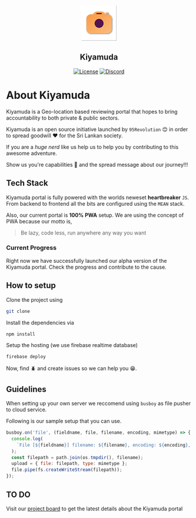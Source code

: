 <p align="center">
<img src="https://github.com/95Revolution/Kiyamuda-pwa/blob/master/public/src/images/icons/app-icon-96x96.png" alt="Kiyamuda">
</p>
<h2 align="center">Kiyamuda</h2>

<p align="center">
<a href="https://github.com/95Revolution/Kiyamuda-pwa/blob/master/LICENSE"><img src="https://poser.pugx.org/laravel/framework/license.svg" alt="License"></a>
<a href="https://discord.gg/xjSKPg"><img src="https://img.shields.io/badge/chat-on%20discord-7289da.svg" alt="Discord"></a>
</p>

# About Kiyamuda

Kiyamuda is a Geo-location based reviewing portal that hopes to bring accountability to both private & public sectors.

Kiyamuda is an open source initiative launched by `95Revolution` :blush: in order to spread goodwill :heart: for the Sri Lankan society.

If you are a _huge nerd_ like us help us to help you by contributing to this awesome adventure.

Show us you're capabilities :muscle: and the spread message about our journey!!!

## Tech Stack

Kiyamuda portal is fully powered with the worlds neweset **heartbreaker** `JS`. From backend to frontend all the bits are configured using the `MEAN` stack.

Also, our current portal is **100% PWA** setup. We are using the concept of PWA because our motto is,

> Be lazy, code less, run anywhere any way you want

### Current Progress

Right now we have successfully launched our alpha version of the Kiyamuda portal. Check the progress and contribute to the cause.

## How to setup

Clone the project using

```sh
git clone
```

Install the dependencies via

```sh
npm install
```

Setup the hosting (we use firebase realtime database)

```sh
firebase deploy
```

Now, find :beetle: and create issues so we can help you :grin:.

## Guidelines

When setting up your own server we reccomend using `busboy` as file pusher to cloud service.

Following is our sample setup that you can use.

```js
busboy.on('file', (fieldname, file, filename, encoding, mimetype) => {
  console.log(
    `File [${fieldname}] filename: ${filename}, encoding: ${encoding}, mimetype: ${mimetype}`
  );
  const filepath = path.join(os.tmpdir(), filename);
  upload = { file: filepath, type: mimetype };
  file.pipe(fs.createWriteStream(filepath));
});
```

## TO DO

Visit our [project board](https://github.com/95Revolution/Kiyamuda-pwa/projects/1) to get the latest details about the Kiyamuda portal
